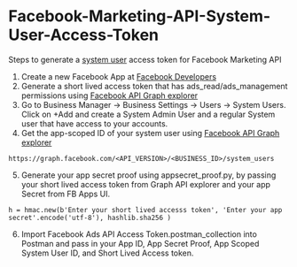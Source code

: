 # Facebook-Marketing-API-System-User-Access-Token
Steps to generate a [system user](https://developers.facebook.com/docs/marketing-api/businessmanager/systemuser/) access token for Facebook Marketing API

1. Create a new Facebook App at [Facebook Developers](https://developers.facebook.com/apps)
2. Generate a short lived access token that has ads_read/ads_management permissions using [Facebook API Graph explorer](https://developers.facebook.com/tools/explorer/)
3. Go to Business Manager -> Business Settings -> Users -> System Users. Click on +Add and create a System Admin User and a regular System user that have access to your accounts.
4. Get the app-scoped ID of your system user using [Facebook API Graph explorer](https://developers.facebook.com/tools/explorer/)

```
https://graph.facebook.com/<API_VERSION>/<BUSINESS_ID>/system_users

```
5. Generate your app secret proof using appsecret_proof.py, by passing your short lived access token from Graph API explorer and your app Secret from FB Apps UI.

```
h = hmac.new(b'Enter your short lived accesss token', 'Enter your app secret'.encode('utf-8'), hashlib.sha256 )
```

6. Import Facebook Ads API Access Token.postman_collection into Postman and pass in your App ID, App Secret Proof, App Scoped System User ID, and Short Lived Access token.

